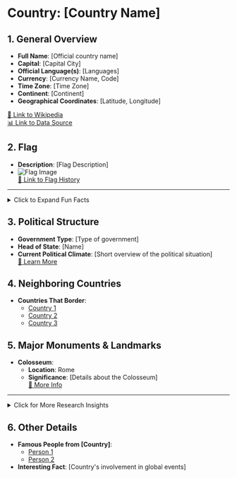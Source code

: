# Country: [Country Name]

## 1. **General Overview**  
- **Full Name**: [Official country name]
- **Capital**: [Capital City]
- **Official Language(s)**: [Languages]
- **Currency**: [Currency Name, Code]  
- **Time Zone**: [Time Zone]
- **Continent**: [Continent]  
- **Geographical Coordinates**: [Latitude, Longitude]

[🔗 Link to Wikipedia](https://en.wikipedia.org/wiki/[Country])  
[📊 Link to Data Source](https://www.worldbank.org/en/country/[Country])

## 2. **Flag**  
- **Description**: [Flag Description]  
- ![Flag Image](URL_to_flag_image)  
[🔗 Link to Flag History](https://en.wikipedia.org/wiki/Flag_of_[Country])

---

<details>
  <summary>Click to Expand Fun Facts</summary>
  
  ## Fun Facts
  - **Fact 1**: [Interesting fact about the country]
  - **Fact 2**: [Fun trivia or historical tidbit]
  - **Fact 3**: [An odd or quirky fact]
  
</details>

## 3. **Political Structure**  
- **Government Type**: [Type of government]
- **Head of State**: [Name]
- **Current Political Climate**: [Short overview of the political situation]  
[🔗 Learn More](https://examplelink.com)

## 4. **Neighboring Countries**  
- **Countries That Border**:  
  - [Country 1](https://en.wikipedia.org/wiki/[Country_1])
  - [Country 2](https://en.wikipedia.org/wiki/[Country_2])
  - [Country 3](https://en.wikipedia.org/wiki/[Country_3])

## 5. **Major Monuments & Landmarks**  
- **Colosseum**:  
  - **Location**: Rome  
  - **Significance**: [Details about the Colosseum]  
  [🔗 More Info](https://en.wikipedia.org/wiki/Colosseum)  

---

<details>
  <summary>Click for More Research Insights</summary>
  
  ## Research Notes  
  - **Economic Insights**: [Key data points from economic reports]  
  - **Cultural Context**: [Link to a deeper cultural study or report]
  
</details>

## 6. **Other Details**  
- **Famous People from [Country]**:  
  - [Person 1](https://en.wikipedia.org/wiki/[Person_1])
  - [Person 2](https://en.wikipedia.org/wiki/[Person_2])
- **Interesting Fact**: [Country's involvement in global events]
